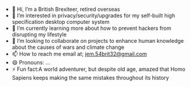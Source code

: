 - 👋 Hi, I’m a British Brexiteer, retired overseas
- 👀 I’m interested in privacy/security/upgrades for my self-built high specification desktop computer system
- 🌱 I’m currently learning more about how to prevent hackers from disrupting my lifestyle
- 💞️ I’m looking to collaborate on projects to enhance human knowledge about the causes of wars and climate change
- 📫 How to reach me email at; jem.54brit32@gmail.com 
- 😄 Pronouns: ...
- ⚡ Fun fact:A world adventurer, but despite old age, amazed that Homo Sapiens keeps making the same mistakes throughout its history

<!---
ex-britgit/ex-britgit is a ✨ special ✨ repository because its `README.md` (this file) appears on your GitHub profile.
You can click the Preview link to take a look at your changes.
--->
